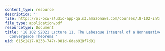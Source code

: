 ```yaml
---
content_type: resource
description: ''
file: https://ol-ocw-studio-app-qa.s3.amazonaws.com/courses/18-102-introduction-to-functional-analysis-spring-2021/615c26170233747c081d6dab928f7d91_MIT18_102s21_lec11.pdf
file_type: application/pdf
resourcetype: Document
title: '18.102 S2021 Lecture 11. The Lebesgue Integral of a Nonnegative Function and
  Convergence Theorems '
uid: 615c2617-0233-747c-081d-6dab928f7d91
---
```

